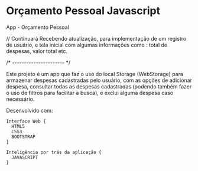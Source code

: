 # Orçamento Pessoal Javascript
App - Orçamento Pessoal

// Continuará Recebendo atualização, para implementação de um registro de usuário, e tela inicial com algumas informações como : total de despesas, valor total etc.

/*  ----------------------   */

Este projeto é um app que faz o uso do local Storage (WebStorage) para armazenar despesas cadastradas pelo usuário, com as opções de adicionar despesa, consultar todas as despesas cadastradas (podendo também fazer o uso de filtros para facilitar a busca), e exclui alguma despesa caso necessário.


Desenvolvido com:
    
    Interface Web {
      HTML5
      CSS3
      BOOTSTRAP
    }
    
    Inteligência por trás da aplicação {
      JAVASCRIPT
    }
    
